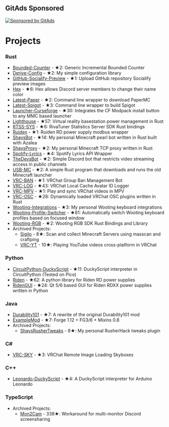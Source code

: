 ## GitAds Sponsored
[![Sponsored by GitAds](https://gitads.dev/v1/ad-serve?source=shaybox/shaybox@github)](https://gitads.dev/v1/ad-track?source=shaybox/shaybox@github)

# Projects

### Rust
- [Bounded-Counter](https://github.com/ShayBox/Bounded-Counter) - ★2: Generic Incremental Bounded Counter
- [Derive-Config](https://github.com/ShayBox/Derive-Config) - ★2: My simple configuration library
- [GitHub-Socialify-Preview](https://github.com/ShayBox/GitHub-Socialify-Preview) - ★1: Upload GitHub repository Socialify preview images
- [Hex](https://github.com/ShayBox/Hex) - ★6: Hex allows Discord server members to change their name color
- [Latest-Paper](https://github.com/ShayBox/Latest-Paper) - ★2: Command line wrapper to download PaperMC
- [Latest-Spigot](https://github.com/ShayBox/Latest-Spigot) - ★3: Command line wrapper to build Spigot
- [Launcher-Curseforge](https://github.com/ShayBox/Launcher-Curseforge) - ★30: Integrates the CF Modpack install button to any MMC based launcher
- [Lighthouse](https://github.com/ShayBox/Lighthouse) - ★57: Virtual reality basestation power management in Rust
- [RTSS-SYS](https://github.com/ShayBox/RTSS-SYS) - ★6: RivaTuner Statistics Server SDK Rust bindings
- [Ruiden](https://github.com/ShayBox/Ruiden) - ★1: Ruiden RD power supply modbus wrapper
- [ShaysBot](https://github.com/ShayBox/ShaysBot) - ★14: My personal Minecraft pearl bot written in Rust built with Azalea
- [ShaysProxy](https://github.com/ShayBox/ShaysProxy) - ★2: My personal Minecraft TCP proxy written in Rust
- [Spotify-Lyrics](https://github.com/ShayBox/Spotify-Lyrics) - ★4: Spotify Lyrics API Wrapper
- [TheDevsBot](https://github.com/ShayBox/TheDevsBot) - ★2: Simple Discord bot that restricts video streaming access in public channels
- [USB-MC](https://github.com/ShayBox/USB-MC) - ★2: A simple Rust program that downloads and runs the old Minecraft launcher
- [VRC-BAN](https://github.com/ShayBox/VRC-BAN) - ★1: VRChat Group Ban Management Bot
- [VRC-LOG](https://github.com/ShayBox/VRC-LOG) - ★43: VRChat Local Cache Avatar ID Logger
- [VRC-MPV](https://github.com/ShayBox/VRC-MPV) - ★1: Play and sync VRChat videos in MPV
- [VRC-OSC](https://github.com/ShayBox/VRC-OSC) - ★28: Dynamically loaded VRChat OSC plugins written in Rust
- [Wooting-Integrations](https://github.com/ShayBox/Wooting-Integrations) - ★3: My personal Wooting keyboard integrations
- [Wooting-Profile-Switcher](https://github.com/ShayBox/Wooting-Profile-Switcher) - ★81: Automatically switch Wooting keyboard profiles based on focused window
- [Wooting-RGB](https://github.com/ShayBox/Wooting-RGB) - ★2: Wooting RGB SDK Rust Bindings and Library
- Archived Projects:
  - [Sigilo](https://github.com/ShayBox/Sigilo) - 8★: Scan and collect Minecraft Servers using masscan and craftping
  - [VRC-YT](https://github.com/ShayBox/VRC-YT) - 10★: Playing YouTube videos cross-platform in VRChat

### Python
- [CircuitPython-DuckyScript](https://github.com/ShayBox/CircuitPython-DuckyScript) - ★11: DuckyScript interpreter in CircuitPython (Tested on Pico)
- [Riden](https://github.com/ShayBox/Riden) - ★62: A python library for Riden RD power supplies
- [RidenGUI](https://github.com/ShayBox/RidenGUI) - ★24: Qt 5/6 based GUI for Riden RDXX power supplies written in Python

### Java
- [Durability101](https://github.com/ShayBox/Durability101) - ★7: A rewrite of the original Durability101 mod
- [ExampleMod](https://github.com/ShayBox/ExampleMod) - ★7: Forge 1.12 + FG3/6 + Mixins 0.8
- Archived Projects:
  - [ShaysRusherTweaks](https://github.com/ShayBox/ShaysRusherTweaks) - 8★: My personal RusherHack tweaks plugin

### C#
- [VRC-SKY](https://github.com/ShayBox/VRC-SKY) - ★3: VRChat Remote Image Loading Skyboxes

### C++
- [Leonardo-DuckyScript](https://github.com/ShayBox/Leonardo-DuckyScript) - ★4: A DuckyScript interpreter for Arduino Leonardo

### TypeScript

- Archived Projects:
  - [Mon2Cam](https://github.com/ShayBox/Mon2Cam) - 338★: Workaround for multi-monitor Discord screensharing
